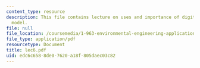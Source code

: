 ```yaml
---
content_type: resource
description: This file contains lecture on uses and importance of digital elevation
  model.
file: null
file_location: /coursemedia/1-963-environmental-engineering-applications-of-geographic-information-systems-fall-2004/edc6c6588de07620a18f805daec03c82_lec6.pdf
file_type: application/pdf
resourcetype: Document
title: lec6.pdf
uid: edc6c658-8de0-7620-a18f-805daec03c82
---
```

